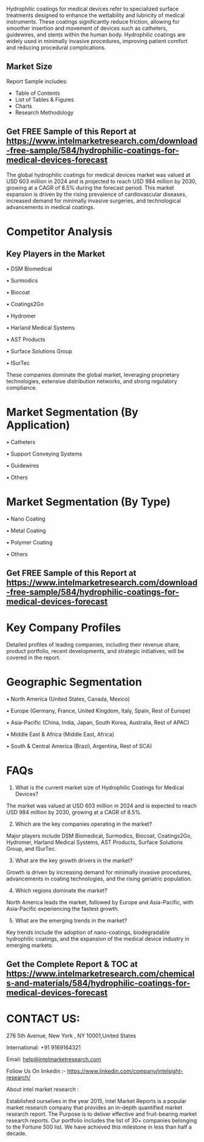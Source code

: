 Hydrophilic coatings for medical devices refer to specialized surface treatments designed to enhance the wettability and lubricity of medical instruments. These coatings significantly reduce friction, allowing for smoother insertion and movement of devices such as catheters, guidewires, and stents within the human body. Hydrophilic coatings are widely used in minimally invasive procedures, improving patient comfort and reducing procedural complications.

Market Size
-
Report Sample includes:
- Table of Contents
- List of Tables & Figures
- Charts
- Research Methodology


Get FREE Sample of this Report at https://www.intelmarketresearch.com/download-free-sample/584/hydrophilic-coatings-for-medical-devices-forecast
-
The global hydrophilic coatings for medical devices market was valued at USD 603 million in 2024 and is projected to reach USD 984 million by 2030, growing at a CAGR of 8.5% during the forecast period. This market expansion is driven by the rising prevalence of cardiovascular diseases, increased demand for minimally invasive surgeries, and technological advancements in medical coatings.

 
Competitor Analysis
=
Key Players in the Market
-
•	DSM Biomedical

•	Surmodics

•	Biocoat

•	Coatings2Go

•	Hydromer

•	Harland Medical Systems

•	AST Products

•	Surface Solutions Group

•	ISurTec

These companies dominate the global market, leveraging proprietary technologies, extensive distribution networks, and strong regulatory compliance.

Market Segmentation (By Application)
=
•	Catheters

•	Support Conveying Systems

•	Guidewires

•	Others

Market Segmentation (By Type)
=
•	Nano Coating

•	Metal Coating


•	Polymer Coating

•	Others

Get FREE Sample of this Report at https://www.intelmarketresearch.com/download-free-sample/584/hydrophilic-coatings-for-medical-devices-forecast
-

Key Company Profiles
=
Detailed profiles of leading companies, including their revenue share, product portfolio, recent developments, and strategic initiatives, will be covered in the report.

Geographic Segmentation
=
•	North America (United States, Canada, Mexico)


•	Europe (Germany, France, United Kingdom, Italy, Spain, Rest of Europe)

•	Asia-Pacific (China, India, Japan, South Korea, Australia, Rest of APAC)

•	Middle East & Africa (Middle East, Africa)

•	South & Central America (Brazil, Argentina, Rest of SCA)

FAQs
=
1. What is the current market size of Hydrophilic Coatings for Medical Devices?

The market was valued at USD 603 million in 2024 and is expected to reach USD 984 million by 2030, growing at a CAGR of 8.5%.

2. Which are the key companies operating in the market?

Major players include DSM Biomedical, Surmodics, Biocoat, Coatings2Go, Hydromer, Harland Medical Systems, AST Products, Surface Solutions Group, and ISurTec.

3. What are the key growth drivers in the market?

Growth is driven by increasing demand for minimally invasive procedures, advancements in coating technologies, and the rising geriatric population.

4. Which regions dominate the market?

North America leads the market, followed by Europe and Asia-Pacific, with Asia-Pacific experiencing the fastest growth.

5. What are the emerging trends in the market?

Key trends include the adoption of nano-coatings, biodegradable hydrophilic coatings, and the expansion of the medical device industry in emerging markets.

Get the Complete Report & TOC at https://www.intelmarketresearch.com/chemicals-and-materials/584/hydrophilic-coatings-for-medical-devices-forecast
-
CONTACT US:
=

276 5th Avenue, New York , NY 10001,United States

International: +91 9169164321

Email: help@intelmarketresearch.com

Follow Us On linkedin :- https://www.linkedin.com/company/intelsight-research/

About intel market research :

Established ourselves in the year 2015, Intel Market Reports is a popular market research company that provides an in-depth quantified market research report. The Purpose is to deliver effective and fruit-bearing market research reports. Our portfolio includes the list of 30+ companies belonging to the Fortune 500 list. We have achieved this milestone in less than half a decade.
